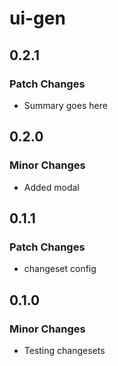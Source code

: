 # ui-gen

## 0.2.1

### Patch Changes

- Summary goes here

## 0.2.0

### Minor Changes

- Added modal

## 0.1.1

### Patch Changes

- changeset config

## 0.1.0

### Minor Changes

- Testing changesets
